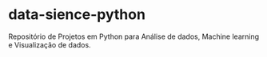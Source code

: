 # data-sience-python
Repositório de Projetos em Python para Análise de dados, Machine learning e Visualização de dados.
